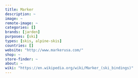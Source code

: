 ```yaml
---
title: Marker
description: ~
image: ~
remote-image: ~
categories: []
brands: [jarden]
purposes: [ski]
types: [skis, alpine-skis]
countries: []
website: "http://www.markerusa.com/"
shop: ~
store-finder: ~
about: ~
wiki: "https://en.wikipedia.org/wiki/Marker_(ski_bindings)"
---
```

